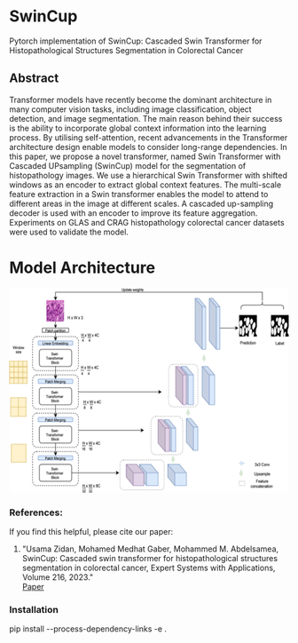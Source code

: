 # SwinCup <br /> 

Pytorch implementation of SwinCup: Cascaded Swin Transformer for Histopathological Structures Segmentation in Colorectal Cancer
## Abstract
Transformer models have recently become the dominant architecture in many computer vision tasks, including image classification, object detection, and image segmentation. The main reason behind their success is the ability to incorporate global context information into the learning process. By utilising self-attention, recent advancements in the Transformer architecture design enable models to consider long-range dependencies. In this paper, we propose a novel transformer, named Swin Transformer with Cascaded UPsampling (SwinCup) model for the segmentation of histopathology images. We use a hierarchical Swin Transformer with shifted windows as an encoder to extract global context features. The multi-scale feature extraction in a Swin transformer enables the model to attend to different areas in the image at different scales. A cascaded up-sampling decoder is used with an encoder to improve its feature aggregation. Experiments on GLAS and CRAG histopathology colorectal cancer datasets were used to validate the model.

# Model Architecture
<img src="figures/fig 1.jpg"> <br />

### References:
If you find this helpful, please cite our paper:

1) "Usama Zidan, Mohamed Medhat Gaber, Mohammed M. Abdelsamea,
SwinCup: Cascaded swin transformer for histopathological structures segmentation in colorectal cancer, Expert Systems with Applications, Volume 216, 2023." <br />
[ Paper](https://doi.org/10.1016/j.eswa.2022.119452) <br />


### Installation
pip install --process-dependency-links -e .

